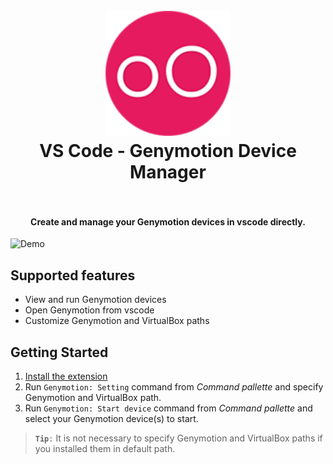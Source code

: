 <h1 align="center">
  <br>
    <img src="https://github.com/abehrad-ir/genymotion-vscode/blob/master/resources/ic_genymotion.png?raw=true" alt="logo" width="200">
  <br>
  VS Code - Genymotion Device Manager
  <br>
  <br>
</h1>

<h4 align="center">Create and manage your Genymotion devices in vscode directly.</h4>

![Demo](https://github.com/abehrad-ir/genymotion-vscode/blob/master/resources/watchme.gif?raw=true)

## Supported features

* View and run Genymotion devices
* Open Genymotion from vscode
* Customize Genymotion and VirtualBox paths

## Getting Started

1. [Install the extension](https://marketplace.visualstudio.com/items?itemName=Behrad.genymotion)
2. Run `Genymotion: Setting` command from *Command pallette* and specify Genymotion and VirtualBox path.
3. Run `Genymotion: Start device` command from *Command pallette* and select your Genymotion device(s) to start.

> **`Tip`**`:` It is not necessary to specify Genymotion and VirtualBox paths if you installed them in default path.
